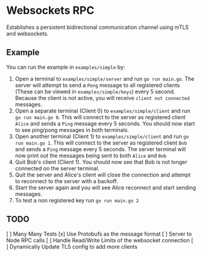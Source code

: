 # Websockets RPC

Establishes a persistent bidirectional communication channel using mTLS and websockets.

## Example

You can run the example in `examples/simple` by:

1. Open a terminal to `examples/simple/server` and run `go run main.go`. The server will attempt to send a `Pong` message to all registered clients (These can be viewed in `examples/simple/keys`) every 5 second. Because the client is not active, you will receive `client not connected` messages.
2. Open a separate terminal (Client 0) to `examples/simple/client` and run `go run main.go 0`. This will connect to the server as registered client `Alice` and sends a `Ping` message every 5 seconds. You should now start to see ping/pong messages in both terminals.
3. Open another terminal (Client 1) to `examples/simple/client` and run `go run main.go 1`. This will connect to the server as registered client `Bob` and sends a `Ping` message every 5 seconds. The server terminal will now print out the messages being sent to both `Alice` and `Bob`
4. Quit Bob's client (Client 1). You should now see that Bob is not longer connected on the server terminal. 
5. Quit the server and Alice's client will close the connection and attempt to reconnect to the server with a backoff.
6. Start the server again and you will see Alice reconnect and start sending messages.
7. To test a non registered key run `go run main.go 2`

## TODO 

[ ] Many Many Tests
[x] Use Protobufs as the message format
[ ] Server to Node RPC calls
[ ] Handle Read/Write Limits of the websocket connection
[ ] Dynamically Update TLS config to add more clients